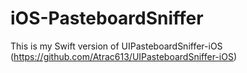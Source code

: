 # iOS-PasteboardSniffer

This is my Swift version of UIPasteboardSniffer-iOS (https://github.com/Atrac613/UIPasteboardSniffer-iOS)